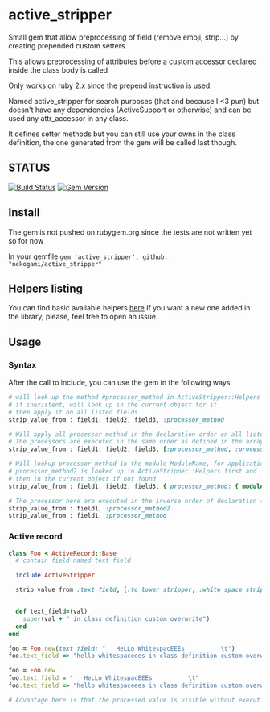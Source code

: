 # active_stripper

Small gem that allow preprocessing of field (remove emoji, strip...) by creating prepended custom setters.

This allows preprocessing of attributes before a custom accessor declared inside the class body is called

Only works on ruby 2.x since the prepend instruction is used.

Named active_stripper for search purposes (that and because I <3 pun) but doesn't have any dependencies (ActiveSupport or otherwise) and can be used any attr_accessor in any class.

It defines setter methods but you can still use your owns in the class definition, the one generated from the gem will be called last though.

## STATUS
[![Build Status](https://travis-ci.org/nekogami/active_stripper.svg?branch=master)](https://travis-ci.org/nekogami/active_stripper)
[![Gem Version](https://badge.fury.io/rb/active_stripper.svg)](https://badge.fury.io/rb/active_stripper)


## Install
The gem is not pushed on rubygem.org since the tests are not written yet so for now

In your gemfile
```gem 'active_stripper', github: "nekogami/active_stripper"```

## Helpers listing

You can find basic available helpers [here](https://github.com/nekogami/active_stripper/blob/master/lib/active_stripper/helpers.rb)
If you want a new one added in the library, please, feel free to open an issue.


## Usage

### Syntax
After the call to include, you can use the gem in the following ways

```ruby
# will look up the method #processor_method in ActiveStripper::Helpers
# if inexistent, will look up in the current object for it
# then apply it on all listed fields
strip_value_from : field1, field2, field3, :processor_method
```

```ruby
# Will apply all processor method in the declaration order on all listed fields
# The processors are executed in the same order as defined in the array (left to right)
strip_value_from : field1, field2, field3, [:processor_method, :processor_method2]
```

```ruby
# Will lookup processor_method in the module ModuleName, for application on all fields
# processor_method2 is looked up in ActiveStripper::Helpers first and
# then in the current object if not found
strip_value_from : field1, field2, field3, { processor_method: { module: :ModuleName }, processor_method2: nil }
```

```ruby
# The processor here are executed in the inverse order of declaration (bottom to top)
strip_value_from : field1, :processor_method2
strip_value_from : field1, :processor_method
```

### Active record
```ruby
class Foo < ActiveRecord::Base
  # contain field named text_field

  include ActiveStripper

  strip_value_from :text_field, [:to_lower_stripper, :white_space_stripper]


  def text_field=(val)
    super(val + " in class definition custom overwrite")
  end
end

foo = Foo.new(text_field: "   HeLLo WhitespacEEEs          \t")
foo.text_field => "hello whitespaceees in class definition custom overwrite"

foo = Foo.new
foo.text_field = "   HeLLo WhitespacEEEs          \t"
foo.text_field => "hello whitespaceees in class definition custom overwrite"

# Advantage here is that the processed value is visible without executing a hook like before_validation etc etc
```
